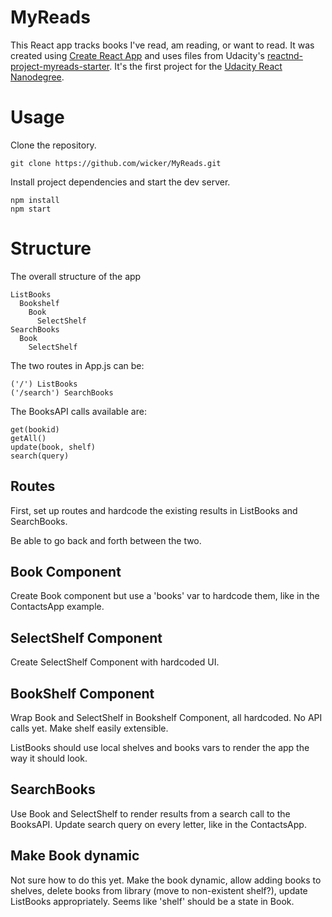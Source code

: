 # MyReads

This React app tracks books I've read, am reading, or want to read. It was created using [Create React App](https://github.com/facebookincubator/create-react-app) and uses files from Udacity's [reactnd-project-myreads-starter](https://github.com/udacity/reactnd-project-myreads-starter). It's the first project for the [Udacity React Nanodegree](https://www.udacity.com/course/react-nanodegree--nd019).

# Usage

Clone the repository.

```
git clone https://github.com/wicker/MyReads.git
```

Install project dependencies and start the dev server.

```
npm install
npm start
```

# Structure

The overall structure of the app 

```
ListBooks
  Bookshelf
    Book
      SelectShelf
SearchBooks
  Book
    SelectShelf
```

The two routes in App.js can be:

```
('/') ListBooks
('/search') SearchBooks
```

The BooksAPI calls available are:

```
get(bookid)
getAll()
update(book, shelf)
search(query)
```

## Routes

First, set up routes and hardcode the existing results in ListBooks and SearchBooks.

Be able to go back and forth between the two. 

## Book Component

Create Book component but use a 'books' var to hardcode them, like in the ContactsApp example. 

## SelectShelf Component

Create SelectShelf Component with hardcoded UI. 

## BookShelf Component

Wrap Book and SelectShelf in Bookshelf Component, all hardcoded. No API calls yet. Make shelf easily extensible.

ListBooks should use local shelves and books vars to render the app the way it should look. 

## SearchBooks 

Use Book and SelectShelf to render results from a search call to the BooksAPI. Update search query on every letter, like in the ContactsApp. 

## Make Book dynamic

Not sure how to do this yet. Make the book dynamic, allow adding books to shelves, delete books from library (move to non-existent shelf?), update ListBooks appropriately. Seems like 'shelf' should be a state in Book. 
